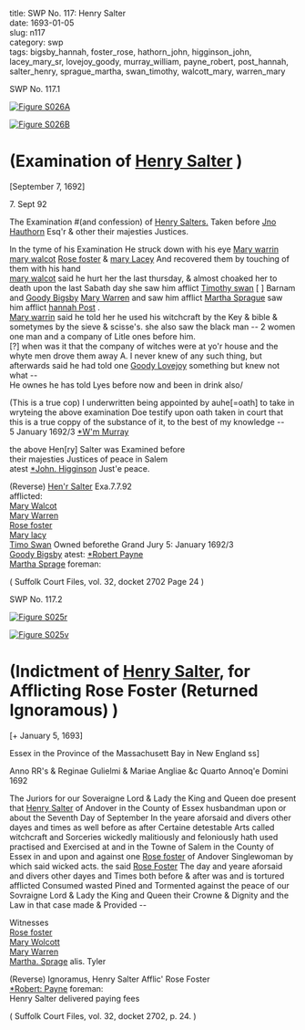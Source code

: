 title: SWP No. 117: Henry Salter  
date: 1693-01-05  
slug: n117  
category: swp  
tags: bigsby_hannah, foster_rose, hathorn_john, higginson_john, lacey_mary_sr, lovejoy_goody, murray_william, payne_robert, post_hannah, salter_henry, sprague_martha, swan_timothy, walcott_mary, warren_mary


<div markdown class="doc" id="n117.1">

<div class="doc_id">SWP No. 117.1</div>


<span markdown class="figure">[![Figure S026A](archives/Suffolk/small/S026A.jpg)](archives/Suffolk/large/S026A.jpg)</span>

<span markdown class="figure">[![Figure S026B](archives/Suffolk/small/S026B.jpg)](archives/Suffolk/large/S026B.jpg)</span>

# (Examination of [Henry Salter](/tag/salter_henry.html) )

[September 7, 1692]

7\. Sept 92

The Examination #(and confession) of [Henry Salters.](/tag/salter_henry.html) Taken before [Jno Hauthorn](/tag/hathorn_john.html) Esq'r & other their majesties Justices.

In the tyme of his Examination He struck down with his eye [Mary warrin](/tag/warren_mary.html) [mary walcot](/tag/walcott_mary.html) [Rose foster](/tag/foster_rose.html) & [mary Lacey](/tag/lacey_mary_sr.html) And recovered them by touching of them with his hand  
[mary walcot](/tag/walcott_mary.html) said he hurt her the last thursday, & almost choaked her to death upon the last Sabath day she saw him afflict [Timothy swan](/tag/swan_timothy.html) [ ] Barnam and [Goody Bigsby](/tag/bigsby_hannah.html) [Mary Warren](/tag/warren_mary.html) and saw him afflict [Martha Sprague](/tag/sprague_martha.html) saw him afflict [hannah Post](/tag/post_hannah.html) .  
[Mary warrin](/tag/warren_mary.html) said he told her he used his witchcraft by the Key & bible & sometymes by the sieve & scisse's. she also saw the black man -- 2 women one man and a company of Litle ones before him.  
[?] when was it that the company of witches were at yo'r house and the whyte men drove them away A. I never knew of any such thing, but afterwards said he had told one [Goody Lovejoy](/tag/lovejoy_goody.html) something but knew not what --  
He ownes he has told Lyes before now and been in drink also/ 

(This is a true cop) I underwritten being appointed by auhe[=oath]  to take in wryteing the above examination Doe testify upon oath taken in court that this is a true coppy of the substance of it, to the best of my knowledge --  
5 January 1692/3                                                          [*W'm Murray](/tag/murray_william.html) 

the above Hen[ry] Salter was Examined before  
their majesties Justices of peace in Salem  
                atest [*John. Higginson](/tag/higginson_john.html) Just'e peace. 

(Reverse)  [Hen'r Salter](/tag/salter_henry.html) Exa.7.7.92  
 afflicted:  
 [Mary Walcot](/tag/walcott_mary.html)                                                                   
 [Mary Warren](/tag/warren_mary.html)  
[Rose foster](/tag/foster_rose.html)  
[Mary lacy](/tag/lacey_mary_sr.html)  
[Timo Swan](/tag/swan_timothy.html)                         Owned beforethe Grand Jury 5: January 1692/3  
[Goody Bigsby](/tag/bigsby_hannah.html)                     atest:  [*Robert Payne](/tag/payne_robert.html)  
[Martha Sprage](/tag/sprague_martha.html)                   foreman:  
                   
                                                                           





( Suffolk Court Files, vol. 32, docket 2702 Page 24 )


</div>



<div markdown class="doc" id="n117.2">

<div class="doc_id">SWP No. 117.2</div>


<span markdown class="figure">[![Figure S025r](archives/Suffolk/small/S025A.jpg)](archives/Suffolk/large/S025A.jpg)</span>

<span markdown class="figure">[![Figure S025v](archives/Suffolk/small/S025B.jpg)](archives/Suffolk/large/S025B.jpg)</span>

# (Indictment of [Henry Salter](/tag/salter_henry.html), for Afflicting Rose Foster (Returned Ignoramous) )

[+ January 5, 1693]

Essex in the Province of the Massachusett Bay in New England ss]

Anno RR's & Reginae Gulielmi & Mariae Angliae &c Quarto Annoq'e Domini 1692

The Juriors for our Soveraigne Lord & Lady the King and Queen doe present that [Henry Salter](/tag/salter_henry.html) of Andover in the County of Essex husbandman upon or about the Seventh Day of September In the yeare aforsaid and divers other dayes and times as well before as after Certaine detestable Arts called witchcraft and Sorceries wickedly malitiously and feloniously hath used practised and Exercised at and in the Towne of Salem in the County of Essex in and upon and against one [Rose foster](/tag/foster_rose.html) of Andover Singlewoman by which said wicked acts. the said [Rose Foster](/tag/foster_rose.html) The day and yeare aforsaid and divers other dayes and Times both before & after was and is tortured afflicted Consumed wasted Pined and Tormented against the peace of our Sovraigne Lord & Lady the King and Queen their Crowne & Dignity and the Law in that case made & Provided --

Witnesses  
[Rose foster](/tag/foster_rose.html)  
[Mary Wolcott](/tag/walcott_mary.html)  
[Mary Warren](/tag/warren_mary.html)  
[Martha. Sprage](/tag/sprague_martha.html) alis. Tyler 

(Reverse) Ignoramus, Henry Salter Afflic' Rose Foster  
[*Robert: Payne](/tag/payne_robert.html) foreman:  
Henry Salter delivered paying fees


( Suffolk Court Files, vol. 32, docket 2702, p. 24. )



</div>
